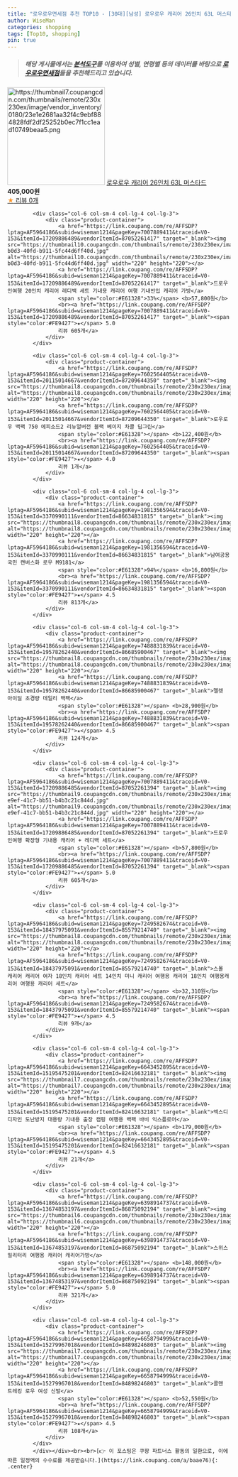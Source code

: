 ```yaml
---
title: "로우로우면세점 추천 TOP10 - [30대][남성] 로우로우 캐리어 26인치 63L 머스타드"
author: WiseMan
categories: shopping
tags: [Top10, shopping]
pin: true
---
```


> ##### 해당 게시물에서는 [**분석도구**](https://itemscout.io/)를 이용하여 **성별**, **연령별** 등의 데이터를 바탕으로 [**로우로우면세점**](https://link.coupang.com/a/baae76)들을 추천해드리고 있습니다.
<div class="container"><div class="row">
            <div class="col-6 col-sm-4 col-lg-4 col-lg-3">
                <div class="product-container">
                    <a href="https://link.coupang.com/re/AFFSDP?lptag=AF5964186&subid=wiseman1214&pageKey=7602498183&traceid=V0-153&itemId=20114722910&vendorItemId=87209364483" target="_blank"><img src="https://thumbnail7.coupangcdn.com/thumbnails/remote/230x230ex/image/vendor_inventory/0180/23e1e2681aa32f4c9ebf884828fdf2df25252b0ec7f1cc1ead10749beaa5.png" alt="https://thumbnail7.coupangcdn.com/thumbnails/remote/230x230ex/image/vendor_inventory/0180/23e1e2681aa32f4c9ebf884828fdf2df25252b0ec7f1cc1ead10749beaa5.png" width="220" height="220"></a>
                    <a href="https://link.coupang.com/re/AFFSDP?lptag=AF5964186&subid=wiseman1214&pageKey=7602498183&traceid=V0-153&itemId=20114722910&vendorItemId=87209364483" target="_blank">로우로우 캐리어 26인치 63L 머스타드</a>
                    <span style="color:#E61328"></span> <b>405,000원</b>
                    <br><a href="https://link.coupang.com/re/AFFSDP?lptag=AF5964186&subid=wiseman1214&pageKey=7602498183&traceid=V0-153&itemId=20114722910&vendorItemId=87209364483" target="_blank"><span style="color:#FE9427">★</span> 
                    리뷰 0개</a>
                </div>
            </div>
            
            <div class="col-6 col-sm-4 col-lg-4 col-lg-3">
                <div class="product-container">
                    <a href="https://link.coupang.com/re/AFFSDP?lptag=AF5964186&subid=wiseman1214&pageKey=7007889411&traceid=V0-153&itemId=17209886489&vendorItemId=87052261417" target="_blank"><img src="https://thumbnail10.coupangcdn.com/thumbnails/remote/230x230ex/image/retail/images/2023/09/01/15/6/121786e6-b0d3-40fd-b911-5fc44d6ff40d.jpg" alt="https://thumbnail10.coupangcdn.com/thumbnails/remote/230x230ex/image/retail/images/2023/09/01/15/6/121786e6-b0d3-40fd-b911-5fc44d6ff40d.jpg" width="220" height="220"></a>
                    <a href="https://link.coupang.com/re/AFFSDP?lptag=AF5964186&subid=wiseman1214&pageKey=7007889411&traceid=V0-153&itemId=17209886489&vendorItemId=87052261417" target="_blank">드로우인여행 20인치 캐리어 레디백 세트 기내용 캐리어 여행 기내반입 캐리어 가방</a>
                    <span style="color:#E61328">33%</span> <b>57,800원</b>
                    <br><a href="https://link.coupang.com/re/AFFSDP?lptag=AF5964186&subid=wiseman1214&pageKey=7007889411&traceid=V0-153&itemId=17209886489&vendorItemId=87052261417" target="_blank"><span style="color:#FE9427">★</span> 5.0
                    리뷰 605개</a>
                </div>
            </div>
            
            <div class="col-6 col-sm-4 col-lg-4 col-lg-3">
                <div class="product-container">
                    <a href="https://link.coupang.com/re/AFFSDP?lptag=AF5964186&subid=wiseman1214&pageKey=7602564405&traceid=V0-153&itemId=20115014667&vendorItemId=87209644350" target="_blank"><img src="https://thumbnail8.coupangcdn.com/thumbnails/remote/230x230ex/image/vendor_inventory/7df6/de085a7a909ec6f1ce9bce74843debc7aef4d7ff31e1d712e2b384d2de77.png" alt="https://thumbnail8.coupangcdn.com/thumbnails/remote/230x230ex/image/vendor_inventory/7df6/de085a7a909ec6f1ce9bce74843debc7aef4d7ff31e1d712e2b384d2de77.png" width="220" height="220"></a>
                    <a href="https://link.coupang.com/re/AFFSDP?lptag=AF5964186&subid=wiseman1214&pageKey=7602564405&traceid=V0-153&itemId=20115014667&vendorItemId=87209644350" target="_blank">로우로우 백팩 750 에피소드2 리뉴얼버전 블랙 베이지 차콜 딥그린</a>
                    <span style="color:#E61328"></span> <b>122,400원</b>
                    <br><a href="https://link.coupang.com/re/AFFSDP?lptag=AF5964186&subid=wiseman1214&pageKey=7602564405&traceid=V0-153&itemId=20115014667&vendorItemId=87209644350" target="_blank"><span style="color:#FE9427">★</span> 4.0
                    리뷰 1개</a>
                </div>
            </div>
            
            <div class="col-6 col-sm-4 col-lg-4 col-lg-3">
                <div class="product-container">
                    <a href="https://link.coupang.com/re/AFFSDP?lptag=AF5964186&subid=wiseman1214&pageKey=1981356594&traceid=V0-153&itemId=3370990111&vendorItemId=86634831815" target="_blank"><img src="https://thumbnail8.coupangcdn.com/thumbnails/remote/230x230ex/image/vendor_inventory/3305/c82c5d844a1f80e5a49f96b3175aeb12aee2438bcd67990f0be0c779acd7.jpg" alt="https://thumbnail8.coupangcdn.com/thumbnails/remote/230x230ex/image/vendor_inventory/3305/c82c5d844a1f80e5a49f96b3175aeb12aee2438bcd67990f0be0c779acd7.jpg" width="220" height="220"></a>
                    <a href="https://link.coupang.com/re/AFFSDP?lptag=AF5964186&subid=wiseman1214&pageKey=1981356594&traceid=V0-153&itemId=3370990111&vendorItemId=86634831815" target="_blank">남여공용 국민 캔버스화 로우 M9181</a>
                    <span style="color:#E61328">94%</span> <b>16,800원</b>
                    <br><a href="https://link.coupang.com/re/AFFSDP?lptag=AF5964186&subid=wiseman1214&pageKey=1981356594&traceid=V0-153&itemId=3370990111&vendorItemId=86634831815" target="_blank"><span style="color:#FE9427">★</span> 4.5
                    리뷰 813개</a>
                </div>
            </div>
            
            <div class="col-6 col-sm-4 col-lg-4 col-lg-3">
                <div class="product-container">
                    <a href="https://link.coupang.com/re/AFFSDP?lptag=AF5964186&subid=wiseman1214&pageKey=7488831839&traceid=V0-153&itemId=19578262440&vendorItemId=86685900467" target="_blank"><img src="https://thumbnail8.coupangcdn.com/thumbnails/remote/230x230ex/image/vendor_inventory/0218/27cf5f5f727f50ed1c80ef1c851c61c20885f510fb5c88a50f964d73e3eb.jpg" alt="https://thumbnail8.coupangcdn.com/thumbnails/remote/230x230ex/image/vendor_inventory/0218/27cf5f5f727f50ed1c80ef1c851c61c20885f510fb5c88a50f964d73e3eb.jpg" width="220" height="220"></a>
                    <a href="https://link.coupang.com/re/AFFSDP?lptag=AF5964186&subid=wiseman1214&pageKey=7488831839&traceid=V0-153&itemId=19578262440&vendorItemId=86685900467" target="_blank">멜렛 아이딜 초경량 데일리 백팩</a>
                    <span style="color:#E61328"></span> <b>28,900원</b>
                    <br><a href="https://link.coupang.com/re/AFFSDP?lptag=AF5964186&subid=wiseman1214&pageKey=7488831839&traceid=V0-153&itemId=19578262440&vendorItemId=86685900467" target="_blank"><span style="color:#FE9427">★</span> 4.5
                    리뷰 124개</a>
                </div>
            </div>
            
            <div class="col-6 col-sm-4 col-lg-4 col-lg-3">
                <div class="product-container">
                    <a href="https://link.coupang.com/re/AFFSDP?lptag=AF5964186&subid=wiseman1214&pageKey=7007889411&traceid=V0-153&itemId=17209886485&vendorItemId=87052261394" target="_blank"><img src="https://thumbnail9.coupangcdn.com/thumbnails/remote/230x230ex/image/retail/images/2023/09/01/15/4/1da20def-e9ef-41c7-bb51-b4b3c21c844d.jpg" alt="https://thumbnail9.coupangcdn.com/thumbnails/remote/230x230ex/image/retail/images/2023/09/01/15/4/1da20def-e9ef-41c7-bb51-b4b3c21c844d.jpg" width="220" height="220"></a>
                    <a href="https://link.coupang.com/re/AFFSDP?lptag=AF5964186&subid=wiseman1214&pageKey=7007889411&traceid=V0-153&itemId=17209886485&vendorItemId=87052261394" target="_blank">드로우인여행 확장형 기내용 캐리어 + 레디백 세트</a>
                    <span style="color:#E61328"></span> <b>57,800원</b>
                    <br><a href="https://link.coupang.com/re/AFFSDP?lptag=AF5964186&subid=wiseman1214&pageKey=7007889411&traceid=V0-153&itemId=17209886485&vendorItemId=87052261394" target="_blank"><span style="color:#FE9427">★</span> 5.0
                    리뷰 605개</a>
                </div>
            </div>
            
            <div class="col-6 col-sm-4 col-lg-4 col-lg-3">
                <div class="product-container">
                    <a href="https://link.coupang.com/re/AFFSDP?lptag=AF5964186&subid=wiseman1214&pageKey=7249582674&traceid=V0-153&itemId=18437975091&vendorItemId=85579214740" target="_blank"><img src="https://thumbnail8.coupangcdn.com/thumbnails/remote/230x230ex/image/vendor_inventory/7966/b73e0af38b23f83ce2078249519b3caf95a47e2fb8ebaeb019212fe04c55.png" alt="https://thumbnail8.coupangcdn.com/thumbnails/remote/230x230ex/image/vendor_inventory/7966/b73e0af38b23f83ce2078249519b3caf95a47e2fb8ebaeb019212fe04c55.png" width="220" height="220"></a>
                    <a href="https://link.coupang.com/re/AFFSDP?lptag=AF5964186&subid=wiseman1214&pageKey=7249582674&traceid=V0-153&itemId=18437975091&vendorItemId=85579214740" target="_blank">스몰 캐리어 캐리어 여자 18인치 캐리어 세트 14인치 미니 캐리어 여행용 캐리어 18인치 여행용캐리어 여행용 캐리어 세트</a>
                    <span style="color:#E61328"></span> <b>32,310원</b>
                    <br><a href="https://link.coupang.com/re/AFFSDP?lptag=AF5964186&subid=wiseman1214&pageKey=7249582674&traceid=V0-153&itemId=18437975091&vendorItemId=85579214740" target="_blank"><span style="color:#FE9427">★</span> 4.5
                    리뷰 9개</a>
                </div>
            </div>
            
            <div class="col-6 col-sm-4 col-lg-4 col-lg-3">
                <div class="product-container">
                    <a href="https://link.coupang.com/re/AFFSDP?lptag=AF5964186&subid=wiseman1214&pageKey=6643452895&traceid=V0-153&itemId=15195475201&vendorItemId=82416632181" target="_blank"><img src="https://thumbnail7.coupangcdn.com/thumbnails/remote/230x230ex/image/vendor_inventory/d870/f89044c7940259472ef450cc15aa3c4c6e4ef04e263c1722941d1195be8f.png" alt="https://thumbnail7.coupangcdn.com/thumbnails/remote/230x230ex/image/vendor_inventory/d870/f89044c7940259472ef450cc15aa3c4c6e4ef04e263c1722941d1195be8f.png" width="220" height="220"></a>
                    <a href="https://link.coupang.com/re/AFFSDP?lptag=AF5964186&subid=wiseman1214&pageKey=6643452895&traceid=V0-153&itemId=15195475201&vendorItemId=82416632181" target="_blank">엑스디디자인 도난방지 대용량 기내용 출장 캠핑 여행용 백팩 바비 익스플로어</a>
                    <span style="color:#E61328"></span> <b>179,000원</b>
                    <br><a href="https://link.coupang.com/re/AFFSDP?lptag=AF5964186&subid=wiseman1214&pageKey=6643452895&traceid=V0-153&itemId=15195475201&vendorItemId=82416632181" target="_blank"><span style="color:#FE9427">★</span> 4.5
                    리뷰 21개</a>
                </div>
            </div>
            
            <div class="col-6 col-sm-4 col-lg-4 col-lg-3">
                <div class="product-container">
                    <a href="https://link.coupang.com/re/AFFSDP?lptag=AF5964186&subid=wiseman1214&pageKey=6398914737&traceid=V0-153&itemId=13674853197&vendorItemId=86875092194" target="_blank"><img src="https://thumbnail6.coupangcdn.com/thumbnails/remote/230x230ex/image/vendor_inventory/e04d/b2e28a9934a946284e16ed34c8569d3477cf5a43b25aa1accb1e160261c8.jpg" alt="https://thumbnail6.coupangcdn.com/thumbnails/remote/230x230ex/image/vendor_inventory/e04d/b2e28a9934a946284e16ed34c8569d3477cf5a43b25aa1accb1e160261c8.jpg" width="220" height="220"></a>
                    <a href="https://link.coupang.com/re/AFFSDP?lptag=AF5964186&subid=wiseman1214&pageKey=6398914737&traceid=V0-153&itemId=13674853197&vendorItemId=86875092194" target="_blank">스위스밀리터리 여행용 캐리어 캐리어가방</a>
                    <span style="color:#E61328"></span> <b>148,000원</b>
                    <br><a href="https://link.coupang.com/re/AFFSDP?lptag=AF5964186&subid=wiseman1214&pageKey=6398914737&traceid=V0-153&itemId=13674853197&vendorItemId=86875092194" target="_blank"><span style="color:#FE9427">★</span> 5.0
                    리뷰 321개</a>
                </div>
            </div>
            
            <div class="col-6 col-sm-4 col-lg-4 col-lg-3">
                <div class="product-container">
                    <a href="https://link.coupang.com/re/AFFSDP?lptag=AF5964186&subid=wiseman1214&pageKey=6658794999&traceid=V0-153&itemId=15279967018&vendorItemId=84898246803" target="_blank"><img src="https://thumbnail7.coupangcdn.com/thumbnails/remote/230x230ex/image/vendor_inventory/fe8b/8c9fd66ea4cad9bb9929bb5bf4f14057f14a1d03629b23a4863cba88a4ee.jpg" alt="https://thumbnail7.coupangcdn.com/thumbnails/remote/230x230ex/image/vendor_inventory/fe8b/8c9fd66ea4cad9bb9929bb5bf4f14057f14a1d03629b23a4863cba88a4ee.jpg" width="220" height="220"></a>
                    <a href="https://link.coupang.com/re/AFFSDP?lptag=AF5964186&subid=wiseman1214&pageKey=6658794999&traceid=V0-153&itemId=15279967018&vendorItemId=84898246803" target="_blank">콜맨 트레킹 로우 여성 신발</a>
                    <span style="color:#E61328"></span> <b>52,550원</b>
                    <br><a href="https://link.coupang.com/re/AFFSDP?lptag=AF5964186&subid=wiseman1214&pageKey=6658794999&traceid=V0-153&itemId=15279967018&vendorItemId=84898246803" target="_blank"><span style="color:#FE9427">★</span> 4.5
                    리뷰 108개</a>
                </div>
            </div>
            </div></div><br><br>[👉 이 포스팅은 쿠팡 파트너스 활동의 일환으로, 이에 따른 일정액의 수수료를 제공받습니다.](https://link.coupang.com/a/baae76){: .center}
